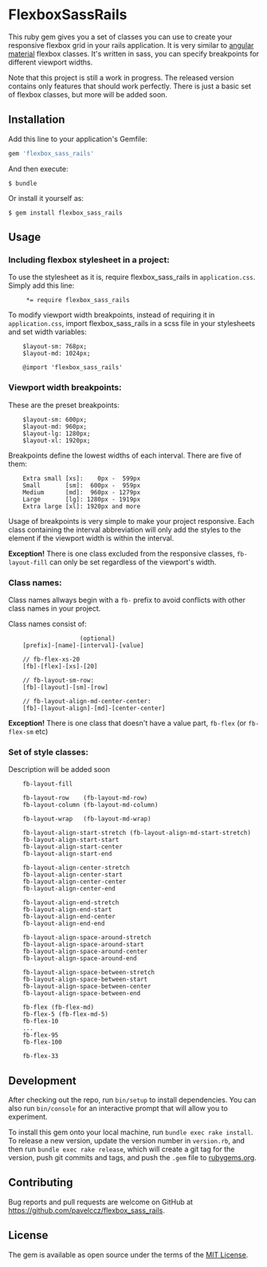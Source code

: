 # FlexboxSassRails

This ruby gem gives you a set of classes you can use to create your responsive flexbox grid in your rails application. It is very similar to [angular material](https://material.angularjs.org) flexbox classes. It's written in sass, you can specify breakpoints for different viewport widths.

Note that this project is still a work in progress. The released version contains only features that should work perfectly. There is just a basic set of flexbox classes, but more will be added soon.

## Installation

Add this line to your application's Gemfile:

```ruby
gem 'flexbox_sass_rails'
```

And then execute:

    $ bundle

Or install it yourself as:

    $ gem install flexbox_sass_rails

## Usage

### Including flexbox stylesheet in a project:

To use the stylesheet as it is, require flexbox_sass_rails in `application.css`. Simply add this line:

```
     *= require flexbox_sass_rails
```

To modify viewport width breakpoints, instead of requiring it in `application.css`, import flexbox_sass_rails in a scss file in your stylesheets and set width variables:

```
    $layout-sm: 768px;
    $layout-md: 1024px;

    @import 'flexbox_sass_rails'
```

### Viewport width breakpoints:

These are the preset breakpoints:

```
    $layout-sm: 600px;
    $layout-md: 960px;
    $layout-lg: 1280px;
    $layout-xl: 1920px;
```

Breakpoints define the lowest widths of each interval. There are five of them:

```
    Extra small [xs]:    0px -  599px
    Small       [sm]:  600px -  959px
    Medium      [md]:  960px - 1279px
    Large       [lg]: 1280px - 1919px
    Extra large [xl]: 1920px and more
```

Usage of breakpoints is very simple to make your project responsive. Each class containing the interval abbreviation will only add the styles to the element if the viewport width is within the interval.

**Exception!** There is one class excluded from the responsive classes, `fb-layout-fill` can only be set regardless of the viewport's width.

### Class names:

Class names allways begin with a `fb-` prefix to avoid conflicts with other class names in your project.

Class names consist of:

```
                    (optional)
    [prefix]-[name]-[interval]-[value]

    // fb-flex-xs-20
    [fb]-[flex]-[xs]-[20]

    // fb-layout-sm-row:
    [fb]-[layout]-[sm]-[row]

    // fb-layout-align-md-center-center:
    [fb]-[layout-align]-[md]-[center-center]

```

**Exception!** There is one class that doesn't have a value part, `fb-flex` (or `fb-flex-sm` etc)

### Set of style classes:

Description will be added soon

```
    fb-layout-fill

    fb-layout-row    (fb-layout-md-row)
    fb-layout-column (fb-layout-md-column)

    fb-layout-wrap   (fb-layout-md-wrap)

    fb-layout-align-start-stretch (fb-layout-align-md-start-stretch)
    fb-layout-align-start-start
    fb-layout-align-start-center
    fb-layout-align-start-end

    fb-layout-align-center-stretch
    fb-layout-align-center-start
    fb-layout-align-center-center
    fb-layout-align-center-end

    fb-layout-align-end-stretch
    fb-layout-align-end-start
    fb-layout-align-end-center
    fb-layout-align-end-end

    fb-layout-align-space-around-stretch
    fb-layout-align-space-around-start
    fb-layout-align-space-around-center
    fb-layout-align-space-around-end

    fb-layout-align-space-between-stretch 
    fb-layout-align-space-between-start
    fb-layout-align-space-between-center
    fb-layout-align-space-between-end

    fb-flex (fb-flex-md)
    fb-flex-5 (fb-flex-md-5)
    fb-flex-10
    ...
    fb-flex-95
    fb-flex-100

    fb-flex-33
```

## Development

After checking out the repo, run `bin/setup` to install dependencies. You can also run `bin/console` for an interactive prompt that will allow you to experiment.

To install this gem onto your local machine, run `bundle exec rake install`. To release a new version, update the version number in `version.rb`, and then run `bundle exec rake release`, which will create a git tag for the version, push git commits and tags, and push the `.gem` file to [rubygems.org](https://rubygems.org).

## Contributing

Bug reports and pull requests are welcome on GitHub at https://github.com/pavelccz/flexbox_sass_rails.


## License

The gem is available as open source under the terms of the [MIT License](http://opensource.org/licenses/MIT).

